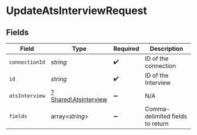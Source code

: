 # UpdateAtsInterviewRequest


## Fields

| Field                                                       | Type                                                        | Required                                                    | Description                                                 |
| ----------------------------------------------------------- | ----------------------------------------------------------- | ----------------------------------------------------------- | ----------------------------------------------------------- |
| `connectionId`                                              | *string*                                                    | :heavy_check_mark:                                          | ID of the connection                                        |
| `id`                                                        | *string*                                                    | :heavy_check_mark:                                          | ID of the Interview                                         |
| `atsInterview`                                              | [?Shared\AtsInterview](../../Models/Shared/AtsInterview.md) | :heavy_minus_sign:                                          | N/A                                                         |
| `fields`                                                    | array<*string*>                                             | :heavy_minus_sign:                                          | Comma-delimited fields to return                            |